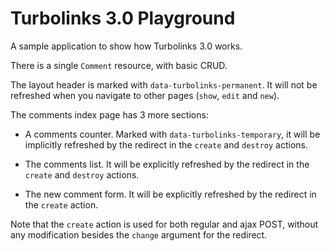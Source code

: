 # Turbolinks 3.0 Playground

A sample application to show how Turbolinks 3.0 works.

There is a single `Comment` resource, with basic CRUD.

The layout header is marked with `data-turbolinks-permanent`. It will not be refreshed when you navigate to other pages (`show`, `edit` and `new`).

The comments index page has 3 more sections:

- A comments counter. Marked with `data-turbolinks-temporary`, it will be implicitly refreshed by the redirect in the `create` and `destroy` actions.

- The comments list. It will be explicitly refreshed by the redirect in the `create` and `destroy` actions.

- The new comment form. It will be explicitly refreshed by the redirect in the `create` action.

Note that the `create` action is used for both regular and ajax POST, without any modification besides the `change` argument for the redirect.
